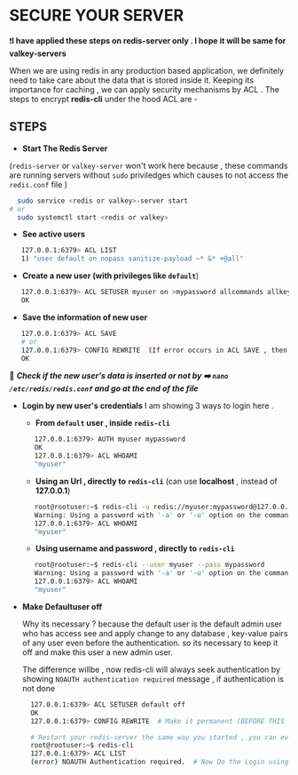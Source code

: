 # SECURE YOUR SERVER 

❗**I have applied these steps on redis-server only . I hope it will be same for valkey-servers**

When we are using redis in any production based application, we definitely need to take care about the data that is stored inside it. Keeping its importance for caching , 
we can apply security mechanisms by ACL . The steps to encrypt **redis-cli** under the hood ACL are -

## STEPS

- **Start The Redis Server**

(```redis-server``` or ```valkey-server``` won't work here because , these commands are running servers without ```sudo``` priviledges which causes to not access the ```redis.conf``` file )
```bash
  sudo service <redis or valkey>-server start
# or
  sudo systemctl start <redis or valkey>
```

- **See active users**

```bash
   127.0.0.1:6379> ACL LIST
   1) "user default on nopass sanitize-payload ~* &* +@all"
```

- **Create a new user (with privileges like ```default```**)

```bash
   127.0.0.1:6379> ACL SETUSER myuser on >mypassword allcommands allkeys
   OK
```

- **Save the information of new user**

```bash
   127.0.0.1:6379> ACL SAVE
   # or
   127.0.0.1:6379> CONFIG REWRITE  (If error occurs in ACL SAVE , then this command will save this info in /etc/redis/redis.conf)
   OK
```
🔦 **_Check if the new user's data is inserted or not by ➡️ ```nano /etc/redis/redis.conf``` and go at the end of the file_**

- **Login by new user's credentials**
  I am showing 3 ways to login here .


  - **From ```default``` user , inside ```redis-cli```**


  ```bash
     127.0.0.1:6379> AUTH myuser mypassword
     OK
     127.0.0.1:6379> ACL WHOAMI
     "myuser"
  ```
  
  - **Using an Url , directly to ```redis-cli```**
    (can use **localhost** , instead of **127.0.0.1**)


  ```bash
     root@rootuser:~$ redis-cli -u redis://myuser:mypassword@127.0.0.1:6379
     Warning: Using a password with '-a' or '-u' option on the command line interface may not be safe.
     127.0.0.1:6379> ACL WHOAMI
     "myuser"
  ```

  - **Using username and password , directly to ```redis-cli```**


  ```bash
     root@rootuser:~$ redis-cli --user myuser --pass mypassword
     Warning: Using a password with '-a' or '-u' option on the command line interface may not be safe.
     127.0.0.1:6379> ACL WHOAMI
     "myuser"
  ```

- **Make Defaultuser off**

  Why its necessary ? because the default user is the default admin user who has access see and apply change to any database , key-value pairs of any user even before the authentication.
  so its necessary to keep it off and make this user a new admin user.
  
  The difference willbe , now redis-cli will always seek authentication by showing ```NOAUTH authentication required``` message , if authentication is not done

  ```bash
    127.0.0.1:6379> ACL SETUSER default off
    OK
    127.0.0.1:6379> CONFIG REWRITE  # Make it permanent (BEFORE THIS STEP , NOT YOUR ADMIN USERNAME AND PASSWORD SOMEWHERE)

    # Restart your redis-server the same way you started , you can even kill the process to begin at a fresh pace , after restarting the server it will look like this -
    root@rootuser:~$ redis-cli
    127.0.0.1:6379> ACL LIST
    (error) NOAUTH Authentication required.  # Now Do the Login using the admin username and password
  ```
